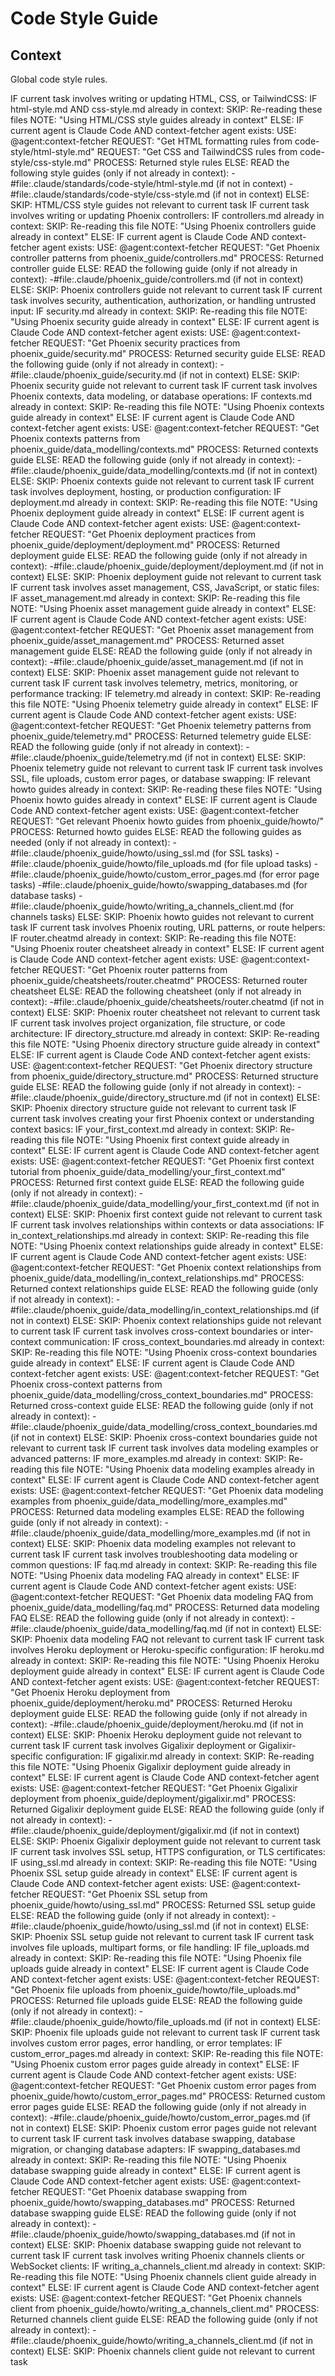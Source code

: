 # Code Style Guide

## Context

Global code style rules.

<conditional-block task-condition="html-css-tailwind" context-check="html-css-style">
IF current task involves writing or updating HTML, CSS, or TailwindCSS:
  IF html-style.md AND css-style.md already in context:
    SKIP: Re-reading these files
    NOTE: "Using HTML/CSS style guides already in context"
  ELSE:
    <context_fetcher_strategy>
      IF current agent is Claude Code AND context-fetcher agent exists:
        USE: @agent:context-fetcher
        REQUEST: "Get HTML formatting rules from code-style/html-style.md"
        REQUEST: "Get CSS and TailwindCSS rules from code-style/css-style.md"
        PROCESS: Returned style rules
      ELSE:
        READ the following style guides (only if not already in context):
        -#file:.claude/standards/code-style/html-style.md (if not in context)
        -#file:.claude/standards/code-style/css-style.md (if not in context)
    </context_fetcher_strategy>
ELSE:
  SKIP: HTML/CSS style guides not relevant to current task
</conditional-block>

<conditional-block task-condition="phoenix-controllers" context-check="controllers-guide">
IF current task involves writing or updating Phoenix controllers:
  IF controllers.md already in context:
    SKIP: Re-reading this file
    NOTE: "Using Phoenix controllers guide already in context"
  ELSE:
    <context_fetcher_strategy>
      IF current agent is Claude Code AND context-fetcher agent exists:
        USE: @agent:context-fetcher
        REQUEST: "Get Phoenix controller patterns from phoenix_guide/controllers.md"
        PROCESS: Returned controller guide
      ELSE:
        READ the following guide (only if not already in context):
        -#file:.claude/phoenix_guide/controllers.md (if not in context)
    </context_fetcher_strategy>
ELSE:
  SKIP: Phoenix controllers guide not relevant to current task
</conditional-block>

<conditional-block task-condition="phoenix-security" context-check="security-guide">
IF current task involves security, authentication, authorization, or handling untrusted input:
  IF security.md already in context:
    SKIP: Re-reading this file
    NOTE: "Using Phoenix security guide already in context"
  ELSE:
    <context_fetcher_strategy>
      IF current agent is Claude Code AND context-fetcher agent exists:
        USE: @agent:context-fetcher
        REQUEST: "Get Phoenix security practices from phoenix_guide/security.md"
        PROCESS: Returned security guide
      ELSE:
        READ the following guide (only if not already in context):
        -#file:.claude/phoenix_guide/security.md (if not in context)
    </context_fetcher_strategy>
ELSE:
  SKIP: Phoenix security guide not relevant to current task
</conditional-block>

<conditional-block task-condition="phoenix-contexts" context-check="contexts-guide">
IF current task involves Phoenix contexts, data modeling, or database operations:
  IF contexts.md already in context:
    SKIP: Re-reading this file
    NOTE: "Using Phoenix contexts guide already in context"
  ELSE:
    <context_fetcher_strategy>
      IF current agent is Claude Code AND context-fetcher agent exists:
        USE: @agent:context-fetcher
        REQUEST: "Get Phoenix contexts patterns from phoenix_guide/data_modelling/contexts.md"
        PROCESS: Returned contexts guide
      ELSE:
        READ the following guide (only if not already in context):
        -#file:.claude/phoenix_guide/data_modelling/contexts.md (if not in context)
    </context_fetcher_strategy>
ELSE:
  SKIP: Phoenix contexts guide not relevant to current task
</conditional-block>

<conditional-block task-condition="phoenix-deployment" context-check="deployment-guide">
IF current task involves deployment, hosting, or production configuration:
  IF deployment.md already in context:
    SKIP: Re-reading this file
    NOTE: "Using Phoenix deployment guide already in context"
  ELSE:
    <context_fetcher_strategy>
      IF current agent is Claude Code AND context-fetcher agent exists:
        USE: @agent:context-fetcher
        REQUEST: "Get Phoenix deployment practices from phoenix_guide/deployment/deployment.md"
        PROCESS: Returned deployment guide
      ELSE:
        READ the following guide (only if not already in context):
        -#file:.claude/phoenix_guide/deployment/deployment.md (if not in context)
    </context_fetcher_strategy>
ELSE:
  SKIP: Phoenix deployment guide not relevant to current task
</conditional-block>

<conditional-block task-condition="phoenix-assets" context-check="assets-guide">
IF current task involves asset management, CSS, JavaScript, or static files:
  IF asset_management.md already in context:
    SKIP: Re-reading this file
    NOTE: "Using Phoenix asset management guide already in context"
  ELSE:
    <context_fetcher_strategy>
      IF current agent is Claude Code AND context-fetcher agent exists:
        USE: @agent:context-fetcher
        REQUEST: "Get Phoenix asset management from phoenix_guide/asset_management.md"
        PROCESS: Returned asset management guide
      ELSE:
        READ the following guide (only if not already in context):
        -#file:.claude/phoenix_guide/asset_management.md (if not in context)
    </context_fetcher_strategy>
ELSE:
  SKIP: Phoenix asset management guide not relevant to current task
</conditional-block>

<conditional-block task-condition="phoenix-telemetry" context-check="telemetry-guide">
IF current task involves telemetry, metrics, monitoring, or performance tracking:
  IF telemetry.md already in context:
    SKIP: Re-reading this file
    NOTE: "Using Phoenix telemetry guide already in context"
  ELSE:
    <context_fetcher_strategy>
      IF current agent is Claude Code AND context-fetcher agent exists:
        USE: @agent:context-fetcher
        REQUEST: "Get Phoenix telemetry patterns from phoenix_guide/telemetry.md"
        PROCESS: Returned telemetry guide
      ELSE:
        READ the following guide (only if not already in context):
        -#file:.claude/phoenix_guide/telemetry.md (if not in context)
    </context_fetcher_strategy>
ELSE:
  SKIP: Phoenix telemetry guide not relevant to current task
</conditional-block>

<conditional-block task-condition="phoenix-howto" context-check="howto-guides">
IF current task involves SSL, file uploads, custom error pages, or database swapping:
  IF relevant howto guides already in context:
    SKIP: Re-reading these files
    NOTE: "Using Phoenix howto guides already in context"
  ELSE:
    <context_fetcher_strategy>
      IF current agent is Claude Code AND context-fetcher agent exists:
        USE: @agent:context-fetcher
        REQUEST: "Get relevant Phoenix howto guides from phoenix_guide/howto/"
        PROCESS: Returned howto guides
      ELSE:
        READ the following guides as needed (only if not already in context):
        -#file:.claude/phoenix_guide/howto/using_ssl.md (for SSL tasks)
        -#file:.claude/phoenix_guide/howto/file_uploads.md (for file upload tasks)
        -#file:.claude/phoenix_guide/howto/custom_error_pages.md (for error page tasks)
        -#file:.claude/phoenix_guide/howto/swapping_databases.md (for database tasks)
        -#file:.claude/phoenix_guide/howto/writing_a_channels_client.md (for channels tasks)
    </context_fetcher_strategy>
ELSE:
  SKIP: Phoenix howto guides not relevant to current task
</conditional-block>

<conditional-block task-condition="phoenix-router" context-check="router-cheatsheet">
IF current task involves Phoenix routing, URL patterns, or route helpers:
  IF router.cheatmd already in context:
    SKIP: Re-reading this file
    NOTE: "Using Phoenix router cheatsheet already in context"
  ELSE:
    <context_fetcher_strategy>
      IF current agent is Claude Code AND context-fetcher agent exists:
        USE: @agent:context-fetcher
        REQUEST: "Get Phoenix router patterns from phoenix_guide/cheatsheets/router.cheatmd"
        PROCESS: Returned router cheatsheet
      ELSE:
        READ the following cheatsheet (only if not already in context):
        -#file:.claude/phoenix_guide/cheatsheets/router.cheatmd (if not in context)
    </context_fetcher_strategy>
ELSE:
  SKIP: Phoenix router cheatsheet not relevant to current task
</conditional-block>

<conditional-block task-condition="phoenix-directory-structure" context-check="structure-guide">
IF current task involves project organization, file structure, or code architecture:
  IF directory_structure.md already in context:
    SKIP: Re-reading this file
    NOTE: "Using Phoenix directory structure guide already in context"
  ELSE:
    <context_fetcher_strategy>
      IF current agent is Claude Code AND context-fetcher agent exists:
        USE: @agent:context-fetcher
        REQUEST: "Get Phoenix directory structure from phoenix_guide/directory_structure.md"
        PROCESS: Returned structure guide
      ELSE:
        READ the following guide (only if not already in context):
        -#file:.claude/phoenix_guide/directory_structure.md (if not in context)
    </context_fetcher_strategy>
ELSE:
  SKIP: Phoenix directory structure guide not relevant to current task
</conditional-block>

<conditional-block task-condition="phoenix-first-context" context-check="first-context-guide">
IF current task involves creating your first Phoenix context or understanding context basics:
  IF your_first_context.md already in context:
    SKIP: Re-reading this file
    NOTE: "Using Phoenix first context guide already in context"
  ELSE:
    <context_fetcher_strategy>
      IF current agent is Claude Code AND context-fetcher agent exists:
        USE: @agent:context-fetcher
        REQUEST: "Get Phoenix first context tutorial from phoenix_guide/data_modelling/your_first_context.md"
        PROCESS: Returned first context guide
      ELSE:
        READ the following guide (only if not already in context):
        -#file:.claude/phoenix_guide/data_modelling/your_first_context.md (if not in context)
    </context_fetcher_strategy>
ELSE:
  SKIP: Phoenix first context guide not relevant to current task
</conditional-block>

<conditional-block task-condition="phoenix-context-relationships" context-check="context-relationships-guide">
IF current task involves relationships within contexts or data associations:
  IF in_context_relationships.md already in context:
    SKIP: Re-reading this file
    NOTE: "Using Phoenix context relationships guide already in context"
  ELSE:
    <context_fetcher_strategy>
      IF current agent is Claude Code AND context-fetcher agent exists:
        USE: @agent:context-fetcher
        REQUEST: "Get Phoenix context relationships from phoenix_guide/data_modelling/in_context_relationships.md"
        PROCESS: Returned context relationships guide
      ELSE:
        READ the following guide (only if not already in context):
        -#file:.claude/phoenix_guide/data_modelling/in_context_relationships.md (if not in context)
    </context_fetcher_strategy>
ELSE:
  SKIP: Phoenix context relationships guide not relevant to current task
</conditional-block>

<conditional-block task-condition="phoenix-cross-context" context-check="cross-context-guide">
IF current task involves cross-context boundaries or inter-context communication:
  IF cross_context_boundaries.md already in context:
    SKIP: Re-reading this file
    NOTE: "Using Phoenix cross-context boundaries guide already in context"
  ELSE:
    <context_fetcher_strategy>
      IF current agent is Claude Code AND context-fetcher agent exists:
        USE: @agent:context-fetcher
        REQUEST: "Get Phoenix cross-context patterns from phoenix_guide/data_modelling/cross_context_boundaries.md"
        PROCESS: Returned cross-context guide
      ELSE:
        READ the following guide (only if not already in context):
        -#file:.claude/phoenix_guide/data_modelling/cross_context_boundaries.md (if not in context)
    </context_fetcher_strategy>
ELSE:
  SKIP: Phoenix cross-context boundaries guide not relevant to current task
</conditional-block>

<conditional-block task-condition="phoenix-data-modeling-examples" context-check="data-modeling-examples">
IF current task involves data modeling examples or advanced patterns:
  IF more_examples.md already in context:
    SKIP: Re-reading this file
    NOTE: "Using Phoenix data modeling examples already in context"
  ELSE:
    <context_fetcher_strategy>
      IF current agent is Claude Code AND context-fetcher agent exists:
        USE: @agent:context-fetcher
        REQUEST: "Get Phoenix data modeling examples from phoenix_guide/data_modelling/more_examples.md"
        PROCESS: Returned data modeling examples
      ELSE:
        READ the following guide (only if not already in context):
        -#file:.claude/phoenix_guide/data_modelling/more_examples.md (if not in context)
    </context_fetcher_strategy>
ELSE:
  SKIP: Phoenix data modeling examples not relevant to current task
</conditional-block>

<conditional-block task-condition="phoenix-data-modeling-faq" context-check="data-modeling-faq">
IF current task involves troubleshooting data modeling or common questions:
  IF faq.md already in context:
    SKIP: Re-reading this file
    NOTE: "Using Phoenix data modeling FAQ already in context"
  ELSE:
    <context_fetcher_strategy>
      IF current agent is Claude Code AND context-fetcher agent exists:
        USE: @agent:context-fetcher
        REQUEST: "Get Phoenix data modeling FAQ from phoenix_guide/data_modelling/faq.md"
        PROCESS: Returned data modeling FAQ
      ELSE:
        READ the following guide (only if not already in context):
        -#file:.claude/phoenix_guide/data_modelling/faq.md (if not in context)
    </context_fetcher_strategy>
ELSE:
  SKIP: Phoenix data modeling FAQ not relevant to current task
</conditional-block>

<conditional-block task-condition="phoenix-heroku-deployment" context-check="heroku-deployment-guide">
IF current task involves Heroku deployment or Heroku-specific configuration:
  IF heroku.md already in context:
    SKIP: Re-reading this file
    NOTE: "Using Phoenix Heroku deployment guide already in context"
  ELSE:
    <context_fetcher_strategy>
      IF current agent is Claude Code AND context-fetcher agent exists:
        USE: @agent:context-fetcher
        REQUEST: "Get Phoenix Heroku deployment from phoenix_guide/deployment/heroku.md"
        PROCESS: Returned Heroku deployment guide
      ELSE:
        READ the following guide (only if not already in context):
        -#file:.claude/phoenix_guide/deployment/heroku.md (if not in context)
    </context_fetcher_strategy>
ELSE:
  SKIP: Phoenix Heroku deployment guide not relevant to current task
</conditional-block>

<conditional-block task-condition="phoenix-gigalixir-deployment" context-check="gigalixir-deployment-guide">
IF current task involves Gigalixir deployment or Gigalixir-specific configuration:
  IF gigalixir.md already in context:
    SKIP: Re-reading this file
    NOTE: "Using Phoenix Gigalixir deployment guide already in context"
  ELSE:
    <context_fetcher_strategy>
      IF current agent is Claude Code AND context-fetcher agent exists:
        USE: @agent:context-fetcher
        REQUEST: "Get Phoenix Gigalixir deployment from phoenix_guide/deployment/gigalixir.md"
        PROCESS: Returned Gigalixir deployment guide
      ELSE:
        READ the following guide (only if not already in context):
        -#file:.claude/phoenix_guide/deployment/gigalixir.md (if not in context)
    </context_fetcher_strategy>
ELSE:
  SKIP: Phoenix Gigalixir deployment guide not relevant to current task
</conditional-block>

<conditional-block task-condition="phoenix-ssl-setup" context-check="ssl-setup-guide">
IF current task involves SSL setup, HTTPS configuration, or TLS certificates:
  IF using_ssl.md already in context:
    SKIP: Re-reading this file
    NOTE: "Using Phoenix SSL setup guide already in context"
  ELSE:
    <context_fetcher_strategy>
      IF current agent is Claude Code AND context-fetcher agent exists:
        USE: @agent:context-fetcher
        REQUEST: "Get Phoenix SSL setup from phoenix_guide/howto/using_ssl.md"
        PROCESS: Returned SSL setup guide
      ELSE:
        READ the following guide (only if not already in context):
        -#file:.claude/phoenix_guide/howto/using_ssl.md (if not in context)
    </context_fetcher_strategy>
ELSE:
  SKIP: Phoenix SSL setup guide not relevant to current task
</conditional-block>

<conditional-block task-condition="phoenix-file-uploads" context-check="file-uploads-guide">
IF current task involves file uploads, multipart forms, or file handling:
  IF file_uploads.md already in context:
    SKIP: Re-reading this file
    NOTE: "Using Phoenix file uploads guide already in context"
  ELSE:
    <context_fetcher_strategy>
      IF current agent is Claude Code AND context-fetcher agent exists:
        USE: @agent:context-fetcher
        REQUEST: "Get Phoenix file uploads from phoenix_guide/howto/file_uploads.md"
        PROCESS: Returned file uploads guide
      ELSE:
        READ the following guide (only if not already in context):
        -#file:.claude/phoenix_guide/howto/file_uploads.md (if not in context)
    </context_fetcher_strategy>
ELSE:
  SKIP: Phoenix file uploads guide not relevant to current task
</conditional-block>

<conditional-block task-condition="phoenix-custom-error-pages" context-check="custom-error-pages-guide">
IF current task involves custom error pages, error handling, or error templates:
  IF custom_error_pages.md already in context:
    SKIP: Re-reading this file
    NOTE: "Using Phoenix custom error pages guide already in context"
  ELSE:
    <context_fetcher_strategy>
      IF current agent is Claude Code AND context-fetcher agent exists:
        USE: @agent:context-fetcher
        REQUEST: "Get Phoenix custom error pages from phoenix_guide/howto/custom_error_pages.md"
        PROCESS: Returned custom error pages guide
      ELSE:
        READ the following guide (only if not already in context):
        -#file:.claude/phoenix_guide/howto/custom_error_pages.md (if not in context)
    </context_fetcher_strategy>
ELSE:
  SKIP: Phoenix custom error pages guide not relevant to current task
</conditional-block>

<conditional-block task-condition="phoenix-database-swapping" context-check="database-swapping-guide">
IF current task involves database swapping, database migration, or changing database adapters:
  IF swapping_databases.md already in context:
    SKIP: Re-reading this file
    NOTE: "Using Phoenix database swapping guide already in context"
  ELSE:
    <context_fetcher_strategy>
      IF current agent is Claude Code AND context-fetcher agent exists:
        USE: @agent:context-fetcher
        REQUEST: "Get Phoenix database swapping from phoenix_guide/howto/swapping_databases.md"
        PROCESS: Returned database swapping guide
      ELSE:
        READ the following guide (only if not already in context):
        -#file:.claude/phoenix_guide/howto/swapping_databases.md (if not in context)
    </context_fetcher_strategy>
ELSE:
  SKIP: Phoenix database swapping guide not relevant to current task
</conditional-block>

<conditional-block task-condition="phoenix-channels-client" context-check="channels-client-guide">
IF current task involves writing Phoenix channels clients or WebSocket clients:
  IF writing_a_channels_client.md already in context:
    SKIP: Re-reading this file
    NOTE: "Using Phoenix channels client guide already in context"
  ELSE:
    <context_fetcher_strategy>
      IF current agent is Claude Code AND context-fetcher agent exists:
        USE: @agent:context-fetcher
        REQUEST: "Get Phoenix channels client from phoenix_guide/howto/writing_a_channels_client.md"
        PROCESS: Returned channels client guide
      ELSE:
        READ the following guide (only if not already in context):
        -#file:.claude/phoenix_guide/howto/writing_a_channels_client.md (if not in context)
    </context_fetcher_strategy>
ELSE:
  SKIP: Phoenix channels client guide not relevant to current task
</conditional-block>
